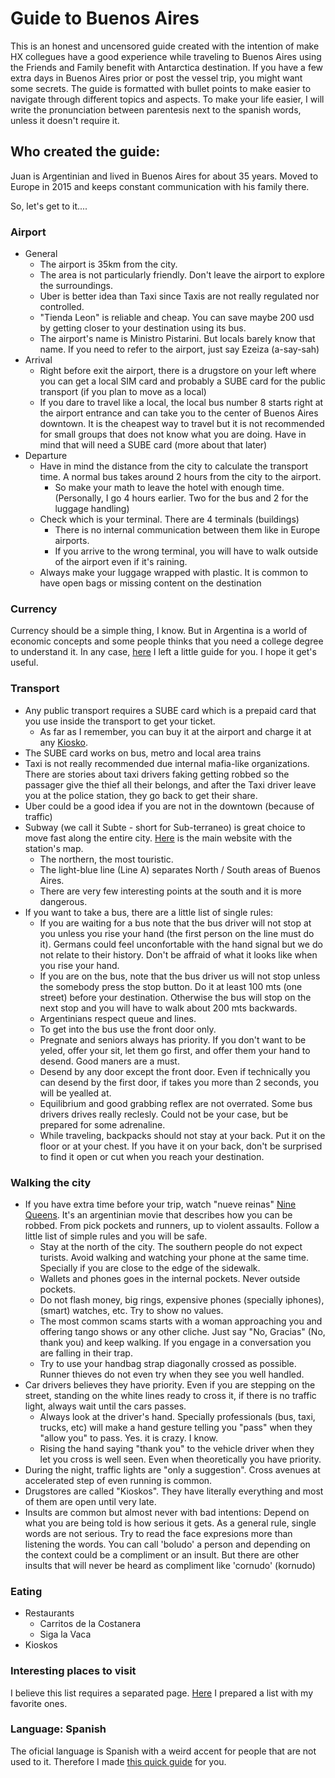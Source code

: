 # Guide to Buenos Aires
This is an honest and uncensored guide created with the intention of make HX collegues have a good experience while traveling to Buenos Aires using the Friends and Family benefit with Antarctica destination. If you have a few extra days in Buenos Aires prior or post the vessel trip, you might want some secrets. The guide is formatted with bullet points to make easier to navigate through different topics and aspects. To make your life easier, I will write the pronunciation between parentesis next to the spanish words, unless it doesn't require it.

## Who created the guide:
Juan is Argentinian and lived in Buenos Aires for about 35 years. Moved to Europe in 2015 and keeps constant communication with his family there.

So, let's get to it....

### Airport
- General
  - The airport is 35km from the city.
  - The area is not particularly friendly. Don't leave the airport to explore the surroundings.
  - Uber is better idea than Taxi since Taxis are not really regulated nor controlled.
  - "Tienda Leon" is reliable and cheap. You can save maybe 200 usd by getting closer to your destination using its bus.
  - The airport's name is Ministro Pistarini. But locals barely know that name. If you need to refer to the airport, just say Ezeiza (a-say-sah)
- Arrival
  - Right before exit the airport, there is a drugstore on your left where you can get a local SIM card and probably a SUBE card for the public transport (if you plan to move as a local)
  - If you dare to travel like a local, the local bus number 8 starts right at the airport entrance and can take you to the center of Buenos Aires downtown. It is the cheapest way to travel but it is not recommended for small groups that does not know what you are doing. Have in mind that will need a SUBE card (more about that later)
- Departure
  - Have in mind the distance from the city to calculate the transport time. A normal bus takes around 2 hours from the city to the airport.
    - So make your math to leave the hotel with enough time. (Personally, I go 4 hours earlier. Two for the bus and 2 for the luggage handling)
  - Check which is your terminal. There are 4 terminals (buildings)
    - There is no internal communication between them like in Europe airports.
    - If you arrive to the wrong terminal, you will have to walk outside of the airport even if it's raining.
  - Always make your luggage wrapped with plastic. It is common to have open bags or missing content on the destination

### Currency
Currency should be a simple thing, I know. But in Argentina is a world of economic concepts and some people thinks that you need a college degree to understand it. In any case, [here](./currency.md) I left a little guide for you. I hope it get's useful.

### Transport
- Any public transport requires a SUBE card which is a prepaid card that you use inside the transport to get your ticket.
  - As far as I remember, you can buy it at the airport and charge it at any [Kiosko](#eating).
- The SUBE card works on bus, metro and local area trains
- Taxi is not really recommended due internal mafia-like organizations. There are stories about taxi drivers faking getting robbed so the passager give the thief all their belongs, and after the Taxi driver leave you at the police station, they go back to get their share.
- Uber could be a good idea if you are not in the downtown (because of traffic)
- Subway (we call it Subte - short for Sub-terraneo) is great choice to move fast along the entire city. [Here](https://subtebuenosaires.com.ar/mapa/) is the main website with the station's map.
  - The northern, the most touristic.
  - The light-blue line (Line A) separates North / South areas of Buenos Aires.
  - There are very few interesting points at the south and it is more dangerous.
- If you want to take a bus, there are a little list of single rules:
  - If you are waiting for a bus note that the bus driver will not stop at you unless you rise your hand (the first person on the line must do it). Germans could feel unconfortable with the hand signal but we do not relate to their history. Don't be affraid of what it looks like when you rise your hand.
  - If you are on the bus, note that the bus driver us will not stop unless the somebody press the stop button. Do it at least 100 mts (one street) before your destination. Otherwise the bus will stop on the next stop and you will have to walk about 200 mts backwards.
  - Argentinians respect queue and lines.
  - To get into the bus use the front door only.
  - Pregnate and seniors always has priority. If you don't want to be yeled, offer your sit, let them go first, and offer them your hand to desend. Good maners are a must.
  - Desend by any door except the front door. Even if technically you can desend by the first door, if takes you more than 2 seconds, you will be yealled at.
  - Equilibrium and good grabbing reflex are not overrated. Some bus drivers drives really reclesly. Could not be your case, but be prepared for some adrenaline.
  - While traveling, backpacks should not stay at your back. Put it on the floor or at your chest. If you have it on your back, don't be surprised to find it open or cut when you reach your destination.

### Walking the city
- If you have extra time before your trip, watch "nueve reinas" [Nine Queens](https://www.imdb.com/title/tt0247586/). It's an argentinian movie that describes how you can be robbed. From pick pockets and runners, up to violent assaults. Follow a little list of simple rules and you will be safe.
  - Stay at the north of the city. The southern people do not expect turists.
   Avoid walking and watching your phone at the same time. Specially if you are close to the edge of the sidewalk.
  - Wallets and phones goes in the internal pockets. Never outside pockets.
  - Do not flash money, big rings, expensive phones (specially iphones), (smart) watches, etc. Try to show no values.
  - The most common scams starts with a woman approaching you and offering tango shows or any other cliche. Just say "No, Gracias" (No, thank you) and keep walking. If you engage in a conversation you are falling in their trap.
  - Try to use your handbag strap diagonally crossed as possible. Runner thieves do not even try when they see you well handled.
- Car drivers believes they have priority. Even if you are stepping on the street, standing on the white lines ready to cross it, if there is no traffic light, always wait until the cars passes.
  - Always look at the driver's hand. Specially professionals (bus, taxi, trucks, etc) will make a hand gesture telling you "pass" when they "allow you" to pass. Yes. it is crazy. I know.
  - Rising the hand saying "thank you" to the vehicle driver when they let you cross is well seen. Even when theoretically you have priority.
- During the night, traffic lights are "only a suggestion". Cross avenues at accelerated step of even running is common.
- Drugstores are called "Kioskos". They have literally everything and most of them are open until very late.
- Insults are common but almost never with bad intentions: Depend on what you are being told is how serious it gets. As a general rule, single words are not serious. Try to read the face expresions more than listening the words. You can call 'boludo' a person and depending on the context could be a compliment or an insult. But there are other insults that will never be heard as compliment like 'cornudo' (kornudo)

### Eating
- Restaurants
  - Carritos de la Costanera
  - Siga la Vaca
- Kioskos

### Interesting places to visit
I believe this list requires a separated page. [Here](./places_to_visit.md) I prepared a list with my favorite ones.

### Language: Spanish
The oficial language is Spanish with a weird accent for people that are not used to it. Therefore I made [this quick guide](./language.md) for you. 

